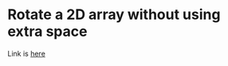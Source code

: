 # Rotate a 2D array without using extra space
Link is [here](https://practice.geeksforgeeks.org/problems/rotate-a-2d-array-without-using-extra-space/0)
